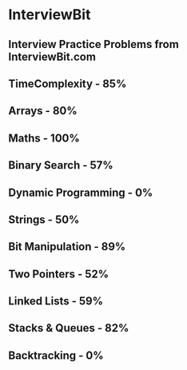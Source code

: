 # InterviewBit
## Interview Practice Problems from InterviewBit.com

## TimeComplexity - 85%
## Arrays - 80%
## Maths - 100%
## Binary Search - 57%
## Dynamic Programming - 0%
## Strings - 50%
## Bit Manipulation - 89%
## Two Pointers - 52%
## Linked Lists - 59%
## Stacks & Queues - 82%
## Backtracking - 0%

